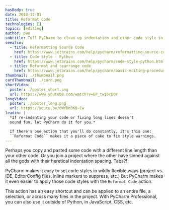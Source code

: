 ```yaml
---
hasBody: true
date: 2018-12-01
title: Reformat Code
technologies: []
topics: [editing]
author: pwe
subtitle: Tell PyCharm to clean up indentation and other code style in your file.
seealso:
  - title: Reformatting Source Code
    href: https://www.jetbrains.com/help/pycharm/reformatting-source-code.html
  - title: Code Style - Python
    href: https://www.jetbrains.com/help/pycharm/code-style-python.html
  - title: Reformat and rearrange code
    href: https://www.jetbrains.com/help/pycharm/basic-editing-procedures.html#reformat_rearrange_code
thumbnail: ./thumbnail.png
cardThumbnail: ./card.png
shortVideo:
  poster: ./poster_short.png
  url: https://www.youtube.com/watch?v=EP_twi6rDOY
longVideo:
  poster: ./poster_long.png
  url: https://youtu.be/0WfDm3KQ-Cw
leadin: |
  *If re-indenting your code or fixing long lines doesn't 
  sound fun, let PyCharm do it for you.*

  If there's one action that you'll do constantly, it's this one: 
  ``Reformat Code`` makes it a piece of cake to fix style warnings.
---
```


Perhaps you copy and pasted some code with a different line length than your
other code. Or you join a project where the other have sinned against all the
gods with their heretical indentation spacing. Tabs?!

PyCharm makes it easy to set code styles in wildly flexible ways (project
vs. IDE, EditorConfig files, inline markers to suppress, etc.)
But PyCharm makes it even easier to apply those code styles with the
`Reformat Code` action.

This action has an easy shortcut and can be applied to an entire file,
a selection, or across many files in the project. With PyCharm Professional,
you can also use it outside of Python, in JavaScript, CSS, etc.
